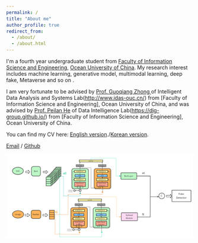 ```yaml
---
permalink: /
title: "About me"
author_profile: true
redirect_from: 
  - /about/
  - /about.html
---
```


I'm a fourth year undergraduate student from [Faculty of Information Science and Engineering](https://it.ouc.edu.cn/), [Ocean University of China](https://www.ouc.edu.cn/). My research interest includes machine learning, generative model, multimodal learning, deep fake, Metaverse and so on .

I am very fortunate to be advised by [Prof. Guoqiang Zhong ](http://it.ouc.edu.cn/zgq/) of Intelligent Data Analysis and Systems Lab(http://www.idas-ouc.cn/) from [Faculty of Information Science and Engineering], Ocean University of China, and was advised by [Prof. Peilan He](http://it.ouc.edu.cn/hpl/)  of Data Intelligence Lab(https://dig-group.github.io/)  from [Faculty of Information Science and Engineering], Ocean University of China.

You can find my CV here: [English version](../assets/CV_E.pdf)./[Korean version](../assets/CV_K.pdf).

[Email](tjy9301@stu.ouc.edu.cn) / [Github](https://github.com/tttjy) 

![Undergraduate Design](images/modal.png "Undergraduate Design")

